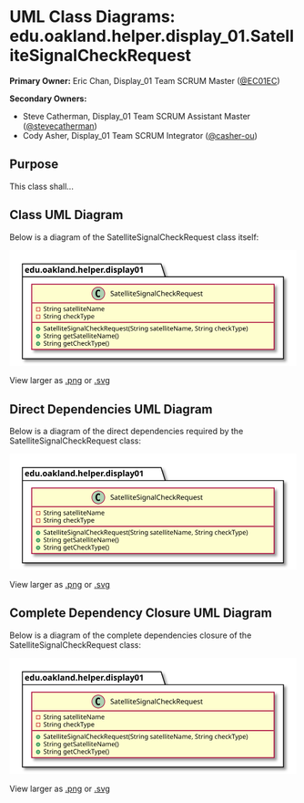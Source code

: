 # UML Class Diagrams: edu.oakland.helper.display_01.SatelliteSignalCheckRequest

**Primary Owner:** Eric Chan, Display_01 Team SCRUM Master ([@EC01EC](https://github.com/EC01EC/))

**Secondary Owners:**

- Steve Catherman, Display_01 Team SCRUM Assistant Master ([@stevecatherman](https://github.com/stevecatherman/))
- Cody Asher, Display_01 Team SCRUM Integrator ([@casher-ou](https://github.com/casher-ou/))

## Purpose

This class shall...

## Class UML Diagram

Below is a diagram of the SatelliteSignalCheckRequest class itself:

![SatelliteSignalCheckRequest](./SatelliteSignalCheckRequest.svg)

View larger as [.png](./SatelliteSignalCheckRequest.png) or [.svg](./SatelliteSignalCheckRequest.svg)

## Direct Dependencies UML Diagram

Below is a diagram of the direct dependencies required by the SatelliteSignalCheckRequest class:

![SatelliteSignalCheckRequest Direct Dependencies](./SatelliteSignalCheckRequest_DirectDependencies.svg)

View larger as [.png](./SatelliteSignalCheckRequest_DirectDependencies.png) or [.svg](./SatelliteSignalCheckRequest_DirectDependencies.svg)

## Complete Dependency Closure UML Diagram

Below is a diagram of the complete dependencies closure of the SatelliteSignalCheckRequest class:

![SatelliteSignalCheckRequest Dependency Closure](./SatelliteSignalCheckRequest_Closure.svg)

View larger as [.png](./SatelliteSignalCheckRequest_Closure.png) or [.svg](./SatelliteSignalCheckRequest_Closure.svg)

